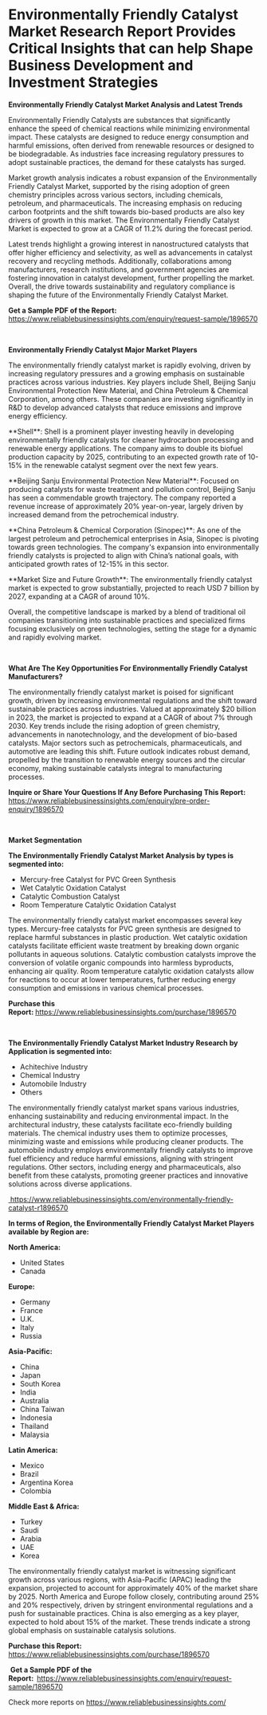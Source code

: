 <p><h1>Environmentally Friendly Catalyst Market Research Report Provides Critical Insights that can help Shape Business Development and Investment Strategies</h1></p><p><strong>Environmentally Friendly Catalyst Market Analysis and Latest Trends</strong></p>
<p><p>Environmentally Friendly Catalysts are substances that significantly enhance the speed of chemical reactions while minimizing environmental impact. These catalysts are designed to reduce energy consumption and harmful emissions, often derived from renewable resources or designed to be biodegradable. As industries face increasing regulatory pressures to adopt sustainable practices, the demand for these catalysts has surged.</p><p>Market growth analysis indicates a robust expansion of the Environmentally Friendly Catalyst Market, supported by the rising adoption of green chemistry principles across various sectors, including chemicals, petroleum, and pharmaceuticals. The increasing emphasis on reducing carbon footprints and the shift towards bio-based products are also key drivers of growth in this market. The Environmentally Friendly Catalyst Market is expected to grow at a CAGR of 11.2% during the forecast period. </p><p>Latest trends highlight a growing interest in nanostructured catalysts that offer higher efficiency and selectivity, as well as advancements in catalyst recovery and recycling methods. Additionally, collaborations among manufacturers, research institutions, and government agencies are fostering innovation in catalyst development, further propelling the market. Overall, the drive towards sustainability and regulatory compliance is shaping the future of the Environmentally Friendly Catalyst Market.</p></p>
<p><strong>Get a Sample PDF of the Report:&nbsp;</strong> <a href="https://www.reliablebusinessinsights.com/enquiry/request-sample/1896570?utm_campaign=1789&utm_medium=2&utm_source=Github&utm_content=ia&utm_term=03042025&utm_id=environmentally-friendly-catalyst">https://www.reliablebusinessinsights.com/enquiry/request-sample/1896570</a></p>
<p>&nbsp;</p>
<p><strong>Environmentally Friendly Catalyst Major Market Players</strong></p>
<p><p>The environmentally friendly catalyst market is rapidly evolving, driven by increasing regulatory pressures and a growing emphasis on sustainable practices across various industries. Key players include Shell, Beijing Sanju Environmental Protection New Material, and China Petroleum & Chemical Corporation, among others. These companies are investing significantly in R&D to develop advanced catalysts that reduce emissions and improve energy efficiency.</p><p>**Shell**: Shell is a prominent player investing heavily in developing environmentally friendly catalysts for cleaner hydrocarbon processing and renewable energy applications. The company aims to double its biofuel production capacity by 2025, contributing to an expected growth rate of 10-15% in the renewable catalyst segment over the next few years. </p><p>**Beijing Sanju Environmental Protection New Material**: Focused on producing catalysts for waste treatment and pollution control, Beijing Sanju has seen a commendable growth trajectory. The company reported a revenue increase of approximately 20% year-on-year, largely driven by increased demand from the petrochemical industry. </p><p>**China Petroleum & Chemical Corporation (Sinopec)**: As one of the largest petroleum and petrochemical enterprises in Asia, Sinopec is pivoting towards green technologies. The company's expansion into environmentally friendly catalysts is projected to align with China’s national goals, with anticipated growth rates of 12-15% in this sector.</p><p>**Market Size and Future Growth**: The environmentally friendly catalyst market is expected to grow substantially, projected to reach USD 7 billion by 2027, expanding at a CAGR of around 10%. </p><p>Overall, the competitive landscape is marked by a blend of traditional oil companies transitioning into sustainable practices and specialized firms focusing exclusively on green technologies, setting the stage for a dynamic and rapidly evolving market.</p></p>
<p>&nbsp;</p>
<p><strong>What Are The Key Opportunities For Environmentally Friendly Catalyst Manufacturers?</strong></p>
<p><p>The environmentally friendly catalyst market is poised for significant growth, driven by increasing environmental regulations and the shift toward sustainable practices across industries. Valued at approximately $20 billion in 2023, the market is projected to expand at a CAGR of about 7% through 2030. Key trends include the rising adoption of green chemistry, advancements in nanotechnology, and the development of bio-based catalysts. Major sectors such as petrochemicals, pharmaceuticals, and automotive are leading this shift. Future outlook indicates robust demand, propelled by the transition to renewable energy sources and the circular economy, making sustainable catalysts integral to manufacturing processes.</p></p>
<p><strong>Inquire or Share Your Questions If Any Before Purchasing This Report:</strong> <a href="https://www.reliablebusinessinsights.com/enquiry/pre-order-enquiry/1896570?utm_campaign=1789&utm_medium=2&utm_source=Github&utm_content=ia&utm_term=03042025&utm_id=environmentally-friendly-catalyst">https://www.reliablebusinessinsights.com/enquiry/pre-order-enquiry/1896570</a></p>
<p>&nbsp;</p>
<p><strong>Market Segmentation</strong></p>
<p><strong>The Environmentally Friendly Catalyst Market Analysis by types is segmented into:</strong></p>
<p><ul><li>Mercury-free Catalyst for PVC Green Synthesis</li><li>Wet Catalytic Oxidation Catalyst</li><li>Catalytic Combustion Catalyst</li><li>Room Temperature Catalytic Oxidation Catalyst</li></ul></p>
<p><p>The environmentally friendly catalyst market encompasses several key types. Mercury-free catalysts for PVC green synthesis are designed to replace harmful substances in plastic production. Wet catalytic oxidation catalysts facilitate efficient waste treatment by breaking down organic pollutants in aqueous solutions. Catalytic combustion catalysts improve the conversion of volatile organic compounds into harmless byproducts, enhancing air quality. Room temperature catalytic oxidation catalysts allow for reactions to occur at lower temperatures, further reducing energy consumption and emissions in various chemical processes.</p></p>
<p><strong>Purchase this Report:&nbsp;</strong><a href="https://www.reliablebusinessinsights.com/purchase/1896570?utm_campaign=1789&utm_medium=2&utm_source=Github&utm_content=ia&utm_term=03042025&utm_id=environmentally-friendly-catalyst">https://www.reliablebusinessinsights.com/purchase/1896570</a></p>
<p>&nbsp;</p>
<p><strong>The Environmentally Friendly Catalyst Market Industry Research by Application is segmented into:</strong></p>
<p><ul><li>Achitechive Industry</li><li>Chemical Industry</li><li>Automobile Industry</li><li>Others</li></ul></p>
<p><p>The environmentally friendly catalyst market spans various industries, enhancing sustainability and reducing environmental impact. In the architectural industry, these catalysts facilitate eco-friendly building materials. The chemical industry uses them to optimize processes, minimizing waste and emissions while producing cleaner products. The automobile industry employs environmentally friendly catalysts to improve fuel efficiency and reduce harmful emissions, aligning with stringent regulations. Other sectors, including energy and pharmaceuticals, also benefit from these catalysts, promoting greener practices and innovative solutions across diverse applications.</p></p>
<p><a href="https://www.reliablebusinessinsights.com/environmentally-friendly-catalyst-r1896570?utm_campaign=1789&utm_medium=2&utm_source=Github&utm_content=ia&utm_term=03042025&utm_id=environmentally-friendly-catalyst">&nbsp;https://www.reliablebusinessinsights.com/environmentally-friendly-catalyst-r1896570</a></p>
<p><strong>In terms of Region, the Environmentally Friendly Catalyst Market Players available by Region are:</strong></p>
<p>
    <p> <strong> North America: </strong>
        <ul>
            <li>United States</li>
            <li>Canada</li>
        </ul>
        </p> 
    <p> <strong> Europe: </strong>
        <ul>
            <li>Germany</li>
            <li>France</li>
            <li>U.K.</li>
            <li>Italy</li>
            <li>Russia</li>
        </ul>
        </p> 
    <p> <strong> Asia-Pacific: </strong>
        <ul>
            <li>China</li>
            <li>Japan</li>
            <li>South Korea</li>
            <li>India</li>
            <li>Australia</li>
            <li>China Taiwan</li>
            <li>Indonesia</li>
            <li>Thailand</li>
            <li>Malaysia</li>
        </ul>
        </p> 
    <p> <strong> Latin America: </strong>
        <ul>
            <li>Mexico</li>
            <li>Brazil</li>
            <li>Argentina Korea</li>
            <li>Colombia</li>
        </ul>
        </p> 
    <p> <strong> Middle East & Africa: </strong>
        <ul>
            <li>Turkey</li>
            <li>Saudi</li>
            <li>Arabia</li>
            <li>UAE</li>
            <li>Korea</li>
        </ul>
    </p>
    </p>
<p><p>The environmentally friendly catalyst market is witnessing significant growth across various regions, with Asia-Pacific (APAC) leading the expansion, projected to account for approximately 40% of the market share by 2025. North America and Europe follow closely, contributing around 25% and 20% respectively, driven by stringent environmental regulations and a push for sustainable practices. China is also emerging as a key player, expected to hold about 15% of the market. These trends indicate a strong global emphasis on sustainable catalysis solutions.</p></p>
<p><strong>Purchase this Report: </strong><a href="https://www.reliablebusinessinsights.com/purchase/1896570?utm_campaign=1789&utm_medium=2&utm_source=Github&utm_content=ia&utm_term=03042025&utm_id=environmentally-friendly-catalyst">https://www.reliablebusinessinsights.com/purchase/1896570</a></p>
<p>&nbsp;<strong>Get a Sample PDF of the Report:&nbsp;&nbsp;</strong><a href="https://www.reliablebusinessinsights.com/enquiry/request-sample/1896570?utm_campaign=1789&utm_medium=2&utm_source=Github&utm_content=ia&utm_term=03042025&utm_id=environmentally-friendly-catalyst">https://www.reliablebusinessinsights.com/enquiry/request-sample/1896570</a></p>
<p><strong></strong></p>
<p>Check more reports on <a href="https://www.reliablebusinessinsights.com/?utm_campaign=1789&utm_medium=2&utm_source=Github&utm_content=ia&utm_term=03042025&utm_id=environmentally-friendly-catalyst">https://www.reliablebusinessinsights.com/</a></p>